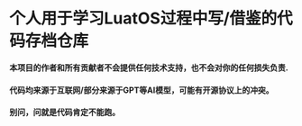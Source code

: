 # 个人用于学习LuatOS过程中写/借鉴的代码存档仓库

**本项目的作者和所有贡献者不会提供任何技术支持，也不会对你的任何损失负责.**

#### 代码均来源于互联网/部分来源于GPT等AI模型，可能有开源协议上的冲突。

#### 别问，问就是代码肯定不能跑。
